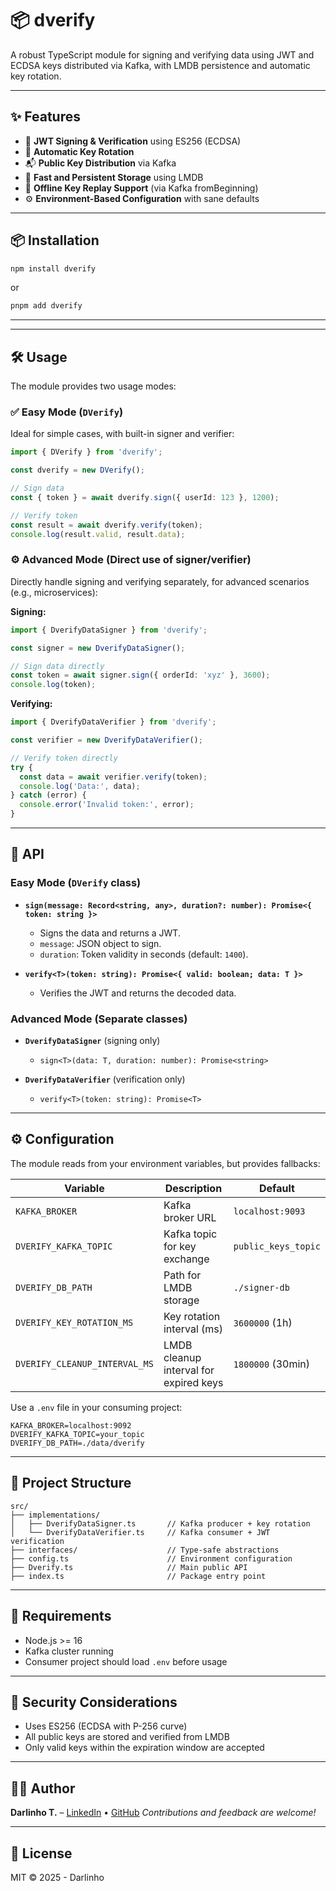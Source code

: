 # 📦 dverify

A robust TypeScript module for signing and verifying data using JWT and ECDSA keys distributed via Kafka, with LMDB persistence and automatic key rotation.

---

## ✨ Features

- 🔐 **JWT Signing & Verification** using ES256 (ECDSA)
- 🔁 **Automatic Key Rotation**
- 📬 **Public Key Distribution** via Kafka
- 🧠 **Fast and Persistent Storage** using LMDB
- 📡 **Offline Key Replay Support** (via Kafka fromBeginning)
- ⚙️ **Environment-Based Configuration** with sane defaults

---

## 📦 Installation

```bash
npm install dverify
```

or

```bash
pnpm add dverify
```

---

---

## 🛠️ Usage

The module provides two usage modes:

### ✅ **Easy Mode (`DVerify`)**

Ideal for simple cases, with built-in signer and verifier:

```ts
import { DVerify } from 'dverify';

const dverify = new DVerify();

// Sign data
const { token } = await dverify.sign({ userId: 123 }, 1200);

// Verify token
const result = await dverify.verify(token);
console.log(result.valid, result.data);
```

### ⚙️ **Advanced Mode (Direct use of signer/verifier)**

Directly handle signing and verifying separately, for advanced scenarios (e.g., microservices):

**Signing:**

```ts
import { DverifyDataSigner } from 'dverify';

const signer = new DverifyDataSigner();

// Sign data directly
const token = await signer.sign({ orderId: 'xyz' }, 3600);
console.log(token);
```

**Verifying:**

```ts
import { DverifyDataVerifier } from 'dverify';

const verifier = new DverifyDataVerifier();

// Verify token directly
try {
  const data = await verifier.verify(token);
  console.log('Data:', data);
} catch (error) {
  console.error('Invalid token:', error);
}
```

---

## 🧪 API

### Easy Mode (`DVerify` class)

- **`sign(message: Record<string, any>, duration?: number): Promise<{ token: string }>`**
    - Signs the data and returns a JWT.
    - `message`: JSON object to sign.
    - `duration`: Token validity in seconds (default: `1400`).

- **`verify<T>(token: string): Promise<{ valid: boolean; data: T }>`**
    - Verifies the JWT and returns the decoded data.

### Advanced Mode (Separate classes)

- **`DverifyDataSigner`** (signing only)
    - `sign<T>(data: T, duration: number): Promise<string>`

- **`DverifyDataVerifier`** (verification only)
    - `verify<T>(token: string): Promise<T>`

---

## ⚙️ Configuration

The module reads from your environment variables, but provides fallbacks:

| Variable                          | Description                                | Default               |
|----------------------------------|--------------------------------------------|-----------------------|
| `KAFKA_BROKER`                   | Kafka broker URL                           | `localhost:9093`      |
| `DVERIFY_KAFKA_TOPIC`            | Kafka topic for key exchange               | `public_keys_topic`   |
| `DVERIFY_DB_PATH`                | Path for LMDB storage                      | `./signer-db`         |
| `DVERIFY_KEY_ROTATION_MS`        | Key rotation interval (ms)                 | `3600000` (1h)        |
| `DVERIFY_CLEANUP_INTERVAL_MS`    | LMDB cleanup interval for expired keys     | `1800000` (30min)     |

Use a `.env` file in your consuming project:

```
KAFKA_BROKER=localhost:9092
DVERIFY_KAFKA_TOPIC=your_topic
DVERIFY_DB_PATH=./data/dverify
```

---

## 📂 Project Structure

```
src/
├── implementations/
│   ├── DverifyDataSigner.ts       // Kafka producer + key rotation
│   └── DverifyDataVerifier.ts     // Kafka consumer + JWT verification
├── interfaces/                    // Type-safe abstractions
├── config.ts                      // Environment configuration
├── Dverify.ts                     // Main public API
├── index.ts                       // Package entry point
```

---

## 📌 Requirements

- Node.js >= 16
- Kafka cluster running
- Consumer project should load `.env` before usage


---

## 🔐 Security Considerations

- Uses ES256 (ECDSA with P-256 curve)
- All public keys are stored and verified from LMDB
- Only valid keys within the expiration window are accepted

---

## 🧑‍💻 Author

**Darlinho T.** – [LinkedIn](https://www.linkedin.com/in/hyacinthe-darlin-teuma-nougosso-546521206) • [GitHub](https://github.com/darlinho)
_Contributions and feedback are welcome!_

---

## 📄 License

MIT © 2025 - Darlinho